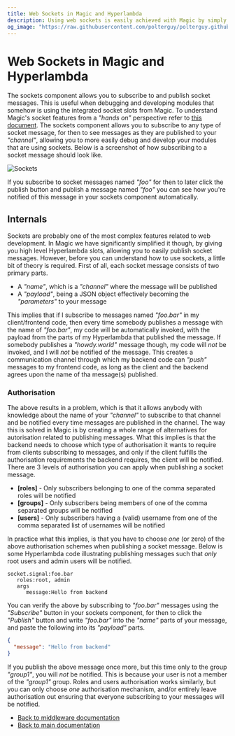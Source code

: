 ```yaml
---
title: Web Sockets in Magic and Hyperlambda
description: Using web sockets is easily achieved with Magic by simply clicking a button. Hyperlambda contains native support for web sockets through SignalR, and allows you to use this as you see fit in your own apps literally in seconds.
og_image: "https://raw.githubusercontent.com/polterguy/polterguy.github.io/master/images/og-sockets.jpg"
---
```


# Web Sockets in Magic and Hyperlambda

The sockets component allows you to subscribe to and publish socket messages. This is useful when
debugging and developing modules that somehow is using the integrated socket slots from Magic.
To understand Magic's socket features from a _"hands on"_ perspective refer
to [this document](/documentation/magic.lambda.sockets/). The sockets component allows you to
subscribe to any type of socket message, for then to see messages as they are published to
your _"channel"_, allowing you to more easily debug and develop your modules that are using sockets.
Below is a screenshot of how subscribing to a socket message should look like.

![Sockets](https://raw.githubusercontent.com/polterguy/polterguy.github.io/master/images/sockets.jpg)

If you subscribe to socket messages named _"foo"_ for then to later click the publish button and
publish a message named _"foo"_ you can see how you're notified of this message in your sockets
component automatically.

## Internals

Sockets are probably one of the most complex features related to web development. In Magic
we have significantly simplified it though, by giving you high level Hyperlambda slots, allowing you
to easily publish socket messages. However, before you can understand how to use sockets, a little
bit of theory is required. First of all, each socket message consists of two primary parts.

* A _"name"_, which is a _"channel"_ where the message will be published
* A _"payload"_, being a JSON object effectively becoming the _"parameters"_ to your message

This implies that if I subscribe to messages named _"foo.bar"_ in my client/frontend code, then every time
somebody publishes a message with the name of _"foo.bar"_, my code will be automatically invoked,
with the payload from the parts of my Hyperlambda that published the message. If somebody publishes
a _"howdy.world"_ message though, my code will _not_ be invoked, and I will _not_ be notified of
the message. This creates a communication channel through which my backend code can _"push"_ messages
to my frontend code, as long as the client and the backend agrees upon the name of tha message(s)
published.

### Authorisation

The above results in a problem, which is that it allows anybody with knowledge about the name of
your _"channel"_ to subscribe to that channel and be notified every time messages are published
in the channel. The way this is solved in Magic is by creating a whole range of alternatives for
autorisation related to publishing messages. What this implies is that the backend needs to choose
which type of authorisation it wants to require from clients subscribing to messages, and only
if the client fulfills the authorisation requirements the backend requires, the client will be
notified. There are 3 levels of authorisation you can apply when publishing a socket message.

* __[roles]__ - Only subscribers belonging to one of the comma separated roles will be notified
* __[groups]__ - Only subscribers being members of one of the comma separated groups will be notified
* __[users]__ - Only subscribers having a (valid) username from one of the comma separated list of usernames will be notified

In practice what this implies, is that you have to choose _one_ (or zero) of the above authorisation
schemes when publishing a socket message. Below is some Hyperlambda code illustrating publishing
messages such that _only_ root users and admin users will be notified.

```
socket.signal:foo.bar
   roles:root, admin
   args
      message:Hello from backend
```

You can verify the above by subscribing to _"foo.bar"_ messages using the _"Subscribe"_ button
in your sockets component, for then to click the _"Publish"_ button and write _"foo.bar"_ into
the _"name"_ parts of your message, and paste the following into its _"payload"_ parts.

```json
{
  "message": "Hello from backend"
}
```

If you publish the above message once more, but this time only to the group _"group1"_, you will
_not_ be notified. This is because your user is not a member of the _"group1"_ group. Roles and
users authorisation works similarly, but you can only choose _one_ authorisation mechanism, and/or
entirely leave authorisation out ensuring that everyone subscribing to your messages will be notified.

* [Back to middleware documentation](/documentation/magic/)
* [Back to main documentation](/documentation/)
